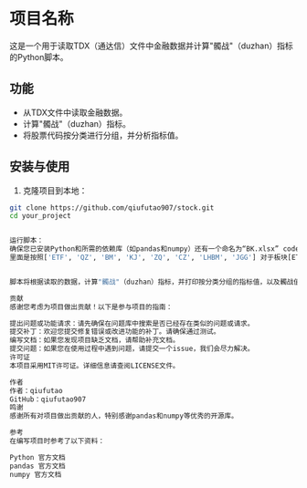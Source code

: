 # 项目名称

这是一个用于读取TDX（通达信）文件中金融数据并计算"髑战"（duzhan）指标的Python脚本。

## 功能

- 从TDX文件中读取金融数据。
- 计算"髑战"（duzhan）指标。
- 将股票代码按分类进行分组，并分析指标值。

## 安装与使用

1. 克隆项目到本地：

```bash
git clone https://github.com/qiufutao907/stock.git
cd your_project


运行脚本：
确保您已安装Python和所需的依赖库（如pandas和numpy）还有一个命名为“BK.xlsx” codelist 文件，
里面是按照['ETF', 'QZ', 'BM', 'KJ', 'ZQ', 'CZ', 'LHBM', 'JGG'] 对于板块[ETF板块 权重 白马 科技 周期 成长 板块龙头白马 机构股]


脚本将根据读取的数据，计算"髑战"（duzhan）指标，并打印按分类分组的指标值，以及髑战值大于等于95和小于5的股票信息。

贡献
感谢您考虑为项目做出贡献！以下是参与项目的指南：

提出问题或功能请求：请先确保在问题库中搜索是否已经存在类似的问题或请求。
提交补丁：欢迎您提交修复错误或改进功能的补丁。请确保通过测试。
编写文档：如果您发现项目缺乏文档，请帮助补充文档。
提交问题：如果您在使用过程中遇到问题，请提交一个issue，我们会尽力解决。
许可证
本项目采用MIT许可证。详细信息请查阅LICENSE文件。

作者
作者：qiufutao
GitHub：qiufutao907
鸣谢
感谢所有对项目做出贡献的人，特别感谢pandas和numpy等优秀的开源库。

参考
在编写项目时参考了以下资料：

Python 官方文档
pandas 官方文档
numpy 官方文档
